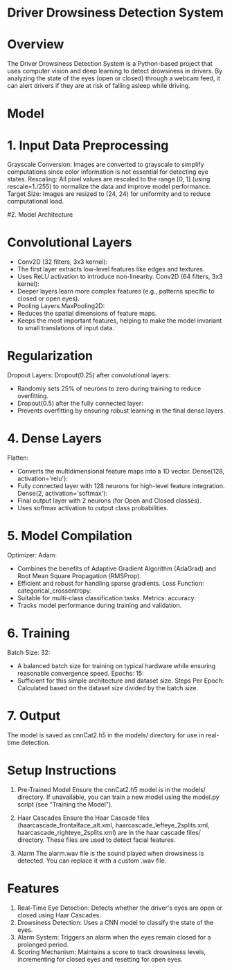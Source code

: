 # Driver Drowsiness Detection System

# Overview
The Driver Drowsiness Detection System is a Python-based project that uses computer vision and deep learning to detect drowsiness in drivers. By analyzing the state of the eyes (open or closed) through a webcam feed, it can alert drivers if they are at risk of falling asleep while driving.

# Model


# 1. Input Data Preprocessing
Grayscale Conversion: Images are converted to grayscale to simplify computations since color information is not essential for detecting eye states.
Rescaling: All pixel values are rescaled to the range [0, 1] (using rescale=1./255) to normalize the data and improve model performance.
Target Size: Images are resized to (24, 24) for uniformity and to reduce computational load.

#2. Model Architecture
# Convolutional Layers
 - Conv2D (32 filters, 3x3 kernel):
 - The first layer extracts low-level features like edges and textures.
 - Uses ReLU activation to introduce non-linearity.
Conv2D (64 filters, 3x3 kernel):
- Deeper layers learn more complex features (e.g., patterns specific to closed or open eyes).
 - Pooling Layers
MaxPooling2D:
 - Reduces the spatial dimensions of feature maps.
 - Keeps the most important features, helping to make the model invariant to small translations of input data.

# Regularization
Dropout Layers:
Dropout(0.25) after convolutional layers:
 - Randomly sets 25% of neurons to zero during training to reduce overfitting.
 - Dropout(0.5) after the fully connected layer:
 - Prevents overfitting by ensuring robust learning in the final dense layers.

# 4. Dense Layers
Flatten:
 - Converts the multidimensional feature maps into a 1D vector.
Dense(128, activation='relu'):
 - Fully connected layer with 128 neurons for high-level feature integration.
Dense(2, activation='softmax'):
 - Final output layer with 2 neurons (for Open and Closed classes).
 - Uses softmax activation to output class probabilities.

# 5. Model Compilation
Optimizer: Adam:
 - Combines the benefits of Adaptive Gradient Algorithm (AdaGrad) and Root Mean Square Propagation (RMSProp).
 - Efficient and robust for handling sparse gradients.
Loss Function: categorical_crossentropy:
 - Suitable for multi-class classification tasks.
Metrics: accuracy:
 - Tracks model performance during training and validation.

# 6. Training
Batch Size: 32:
 - A balanced batch size for training on typical hardware while ensuring reasonable convergence speed.
Epochs: 15:
 - Sufficient for this simple architecture and dataset size.
Steps Per Epoch: Calculated based on the dataset size divided by the batch size.

# 7. Output
The model is saved as cnnCat2.h5 in the models/ directory for use in real-time detection.

# Setup Instructions
1. Pre-Trained Model
Ensure the cnnCat2.h5 model is in the models/ directory. If unavailable, you can train a new model using the model.py script (see "Training the Model").

2. Haar Cascades
Ensure the Haar Cascade files (haarcascade_frontalface_alt.xml, haarcascade_lefteye_2splits.xml, haarcascade_righteye_2splits.xml) are in the haar cascade files/ directory. These files are used to detect facial features.

3. Alarm
The alarm.wav file is the sound played when drowsiness is detected. You can replace it with a custom .wav file.

# Features
1. Real-Time Eye Detection: Detects whether the driver's eyes are open or closed using Haar Cascades.
2. Drowsiness Detection: Uses a CNN model to classify the state of the eyes.
3. Alarm System: Triggers an alarm when the eyes remain closed for a prolonged period.
4. Scoring Mechanism: Maintains a score to track drowsiness levels, incrementing for closed eyes and resetting for open eyes.
